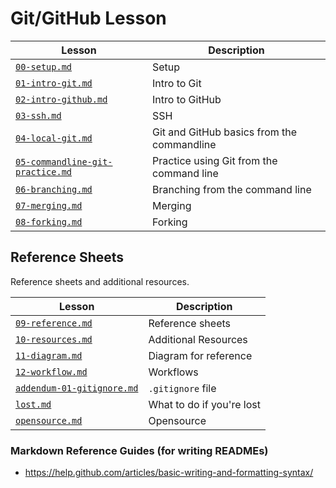 # Git/GitHub Lesson

Lesson | Description
-------|-------------------
[`00-setup.md`](./00-setup.md) | Setup
[`01-intro-git.md`](./01-intro-git.md) | Intro to Git
[`02-intro-github.md`](./02-intro-github.md) | Intro to GitHub
[`03-ssh.md`](./03-ssh.md) | SSH 
[`04-local-git.md`](./04-local-git.md) | Git and GitHub basics from the commandline
[`05-commandline-git-practice.md`](./05-commandline-git-practice.md) | Practice using Git from the command line
[`06-branching.md`](./06-branching.md) | Branching from the command line
[`07-merging.md`](./07-merging.md) | Merging
[`08-forking.md`](./08-forking.md) | Forking

## Reference Sheets

Reference sheets and additional resources.

Lesson | Description
-------|-------------------
[`09-reference.md`](./09-reference.md) | Reference sheets
[`10-resources.md`](./10-resources.md) | Additional Resources
[`11-diagram.md`](./11-diagram.md) | Diagram for reference
[`12-workflow.md`](./12-workflow.md) | Workflows
[`addendum-01-gitignore.md`](./addendum-01-gitignore.md) | `.gitignore` file
[`lost.md`](./lost.md) | What to do if you're lost
[`opensource.md`](./opensource.md) | Opensource 


### Markdown Reference Guides (for writing READMEs)

* https://help.github.com/articles/basic-writing-and-formatting-syntax/

